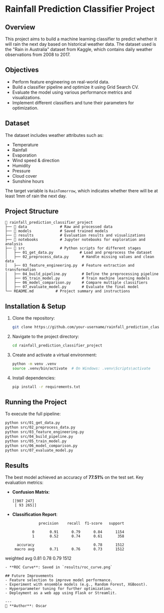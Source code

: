# Rainfall Prediction Classifier Project

## Overview
This project aims to build a machine learning classifier to predict whether it will rain the next day based on historical weather data. The dataset used is the "Rain in Australia" dataset from Kaggle, which contains daily weather observations from 2008 to 2017.

## Objectives
- Perform feature engineering on real-world data.
- Build a classifier pipeline and optimize it using Grid Search CV.
- Evaluate the model using various performance metrics and visualizations.
- Implement different classifiers and tune their parameters for optimization.

## Dataset
The dataset includes weather attributes such as:
- Temperature
- Rainfall
- Evaporation
- Wind speed & direction
- Humidity
- Pressure
- Cloud cover
- Sunshine hours

The target variable is `RainTomorrow`, which indicates whether there will be at least 1mm of rain the next day.

## Project Structure
```
📂 rainfall_prediction_classifier_project
├── 📂 data               # Raw and processed data
├── 📂 models             # Saved trained models
├── 📂 results            # Evaluation results and visualizations
├── 📂 notebooks          # Jupyter notebooks for exploration and analysis
├── 📂 src                # Python scripts for different stages
│   ├── 01_get_data.py            # Load and preprocess the dataset
│   ├── 02_preprocess_data.py      # Handle missing values and clean data
│   ├── 03_feature_engineering.py  # Feature extraction and transformation
│   ├── 04_build_pipeline.py       # Define the preprocessing pipeline
│   ├── 05_train_model.py          # Train machine learning models
│   ├── 06_model_comparison.py     # Compare multiple classifiers
│   ├── 07_evaluate_model.py       # Evaluate the final model
└── README.md          # Project summary and instructions
```

## Installation & Setup
1. Clone the repository:
   ```bash
   git clone https://github.com/your-username/rainfall_prediction_classifier_project.git
   ```
2. Navigate to the project directory:
   ```bash
   cd rainfall_prediction_classifier_project
   ```
3. Create and activate a virtual environment:
   ```bash
   python -m venv .venv
   source .venv/bin/activate  # On Windows: .venv\Scripts\activate
   ```
4. Install dependencies:
   ```bash
   pip install -r requirements.txt
   ```

## Running the Project
To execute the full pipeline:
```bash
python src/01_get_data.py
python src/02_preprocess_data.py
python src/03_feature_engineering.py
python src/04_build_pipeline.py
python src/05_train_model.py
python src/06_model_comparison.py
python src/07_evaluate_model.py
```

## Results
The best model achieved an accuracy of **77.51%** on the test set. Key evaluation metrics:
- **Confusion Matrix**:
  ```
  [[907 247]
   [ 93 265]]
  ```
- **Classification Report**:
  ```
              precision    recall  f1-score   support

           0       0.91      0.79      0.84      1154
           1       0.52      0.74      0.61       358

    accuracy                           0.78      1512
   macro avg       0.71      0.76      0.73      1512
weighted avg       0.81      0.78      0.79      1512
  ```
- **ROC Curve**: Saved in `results/roc_curve.png`

## Future Improvements
- Feature selection to improve model performance.
- Experiment with ensemble models (e.g., Random Forest, XGBoost).
- Hyperparameter tuning for further optimization.
- Deployment as a web app using Flask or Streamlit.

---
📌 **Author**: Oscar 
